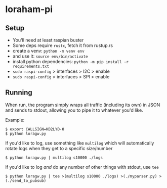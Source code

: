 # loraham-pi

## Setup

- You'll need at least raspian buster
- Some deps require `rustc`, fetch it from rustup.rs
- create a venv: `python -m venv env`
- and use it: `source env/bin/activate`
- install python dependencies: `python -m pip install -r requirements.txt`
- `sudo raspi-config` > interfaces > I2C > enable
- `sudo raspi-config` > interfaces > SPI > enable

## Running

When run, the program simply wraps all traffic (including its own) in JSON and sends to stdout,
allowing you to pipe it to whatever you'd like.

Example:

```
$ export CALLSIGN=KD2LYD-0
$ python loragw.py
``` 

If you'd like to log, use something like `multilog` which will 
automatically rotate logs when they get to a specific size/number

```
$ python loragw.py | multilog s10000 ./logs
```

If you'd like to log *and* do any number of other things with stdout, use `tee`

```
$ python loragw.py | tee >(multilog s10000 ./logs) >(./myparser.py) >(./send_to_pubsub)
```
